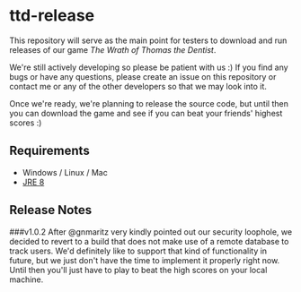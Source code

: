 # ttd-release
This repository will serve as the main point for testers to download and
run releases of our game *The Wrath of Thomas the Dentist*.

We're still actively developing so please be patient with us :) If you find any
bugs or have any questions, please create an issue on this repository or contact
me or any of the other developers so that we may look into it.

Once we're ready, we're planning to release the source code, but until then you
can download the game and see if you can beat your friends' highest scores :)

## Requirements
- Windows / Linux / Mac
- [JRE 8](http://www.oracle.com/technetwork/java/javase/downloads/jre8-downloads-2133155.html)

## Release Notes

###v1.0.2
After @gnmaritz very kindly pointed out our security loophole, we decided to revert to a build that does not make use of a remote database to track users. We'd definitely like to support that kind of functionality in future, but we just don't have the time to implement it properly right now. Until then you'll just have to play to beat the high scores on your local machine.
